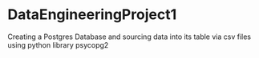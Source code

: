 # DataEngineeringProject1
Creating a Postgres Database  and sourcing data into its table via csv files using python library psycopg2
